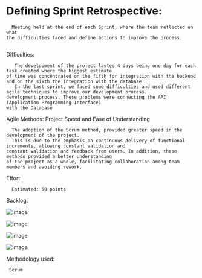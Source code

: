 # Defining Sprint Retrospective:

      Meeting held at the end of each Sprint, where the team reflected on what 
    the difficulties faced and define actions to improve the process.

##

Difficulties:

       The development of the project lasted 4 days being one day for each task created where the biggest estimate 
    of time was concentrated on the fifth for integration with the backend and on the sixth the integration with the database.
       In the last sprint, we faced some difficulties and used different agile techniques to improve our development process. 
    development process. These problems were connecting the API (Application Programming Interface) 
    with the Database

Agile Methods: Project Speed and Ease of Understanding

      The adoption of the Scrum method, provided greater speed in the development of the project. 
      This is due to the emphasis on continuous delivery of functional increments, allowing constant validation and 
    constant validation and feedback from users. In addition, these methods provided a better understanding 
    of the project as a whole, facilitating collaboration among team members and avoiding rework.

   
Effort:
      
      Estimated: 50 points
    
 Backlog:
   
   ![image](https://github.com/devarthurmiranda/Post-It-App/assets/83318673/2a9920e8-0560-4d46-8f7d-38aa6d1118ac)
   
   ![image](https://github.com/devarthurmiranda/Post-It-App/assets/83318673/11bccc85-003e-46e3-af1c-088965c67a6a)
   
   ![image](https://github.com/devarthurmiranda/Post-It-App/assets/83318673/cf499b3f-6e6e-4efa-9be4-c0bfe7e3e7fb)

   ![image](https://github.com/devarthurmiranda/Post-It-App/assets/83318673/10e2b70b-aabb-4123-aa19-15b246276a69)

Methodology used:   

     Scrum
